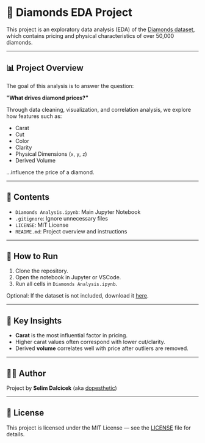 
# 💎 Diamonds EDA Project

This project is an exploratory data analysis (EDA) of the [Diamonds dataset](https://ggplot2.tidyverse.org/reference/diamonds.html), which contains pricing and physical characteristics of over 50,000 diamonds.

---

## 📊 Project Overview

The goal of this analysis is to answer the question:

**"What drives diamond prices?"**

Through data cleaning, visualization, and correlation analysis, we explore how features such as:

- Carat
- Cut
- Color
- Clarity
- Physical Dimensions (`x`, `y`, `z`)
- Derived Volume

...influence the price of a diamond.

---

## 📁 Contents

- `Diamonds Analysis.ipynb`: Main Jupyter Notebook
- `.gitignore`: Ignore unnecessary files
- `LICENSE`: MIT License
- `README.md`: Project overview and instructions

---

## 🚀 How to Run

1. Clone the repository.
2. Open the notebook in Jupyter or VSCode.
3. Run all cells in `Diamonds Analysis.ipynb`.

Optional: If the dataset is not included, download it [here](https://www.kaggle.com/datasets/shivam2503/diamonds).

---

## 🧠 Key Insights

- **Carat** is the most influential factor in pricing.
- Higher carat values often correspond with lower cut/clarity.
- Derived **volume** correlates well with price after outliers are removed.

---

## 🧑‍💻 Author

Project by **Selim Dalcicek** (aka [dopesthetic](https://github.com/dopesthetic))

---

## 📄 License

This project is licensed under the MIT License — see the [LICENSE](LICENSE) file for details.
